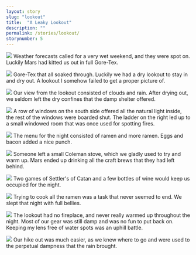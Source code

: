 ```yaml
---
layout: story
slug: "lookout"
title:  "A Leaky Lookout"
description: ""
permalink: /stories/lookout/
storynumber: 5
---
```


![](/images/{{page.slug}}/IMG_6397.jpg)
Weather forecasts called for a very wet weekend, and they were spot on. Luckily Mars had kitted us out in full Gore-Tex.

![](/images/{{page.slug}}/IMG_6401.jpg)
Gore-Tex that all soaked through. Luckily we had a dry lookout to stay in and dry out. A lookout I somehow failed to get a proper picture of.

![](/images/{{page.slug}}/IMG_6425.jpg)
Our view from the lookout consisted of clouds and rain. After drying out, we seldom left the dry confines that the damp shelter offered.

![](/images/{{page.slug}}/IMG_6427.jpg)
A row of windows on the south side offered all the natural light inside, the rest of the windows were boarded shut. The ladder on the right led up to a small windowed room that was once used for spotting fires.

![](/images/{{page.slug}}/IMG_6429.jpg)
The menu for the night consisted of ramen and more ramen. Eggs and bacon added a nice punch.

![](/images/{{page.slug}}/IMG_6433.jpg)
Someone left a small Coleman stove, which we gladly used to try and warm up. Mars ended up drinking all the craft brews that they had left behind.

![](/images/{{page.slug}}/IMG_6460.jpg)
Two games of Settler's of Catan and a few bottles of wine would keep us occupied for the night.

![](/images/{{page.slug}}/IMG_6470.jpg)
Trying to cook all the ramen was a task that never seemed to end. We slept that night with full bellies.

![](/images/{{page.slug}}/IMG_6474.jpg)
The lookout had no fireplace, and never really warmed up throughout the night. Most of our gear was still damp and was no fun to put back on. Keeping my lens free of water spots was an uphill battle.

![](/images/{{page.slug}}/IMG_6491.jpg)
Our hike out was much easier, as we knew where to go and were used to the perpetual dampness that the rain brought.
